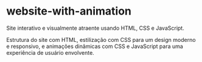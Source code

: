 # website-with-animation
Site interativo e visualmente atraente usando HTML, CSS e JavaScript. 

Estrutura do site com HTML, estilização com CSS para um design moderno e responsivo,
e animações dinâmicas com CSS e JavaScript para uma experiência de usuário envolvente.
